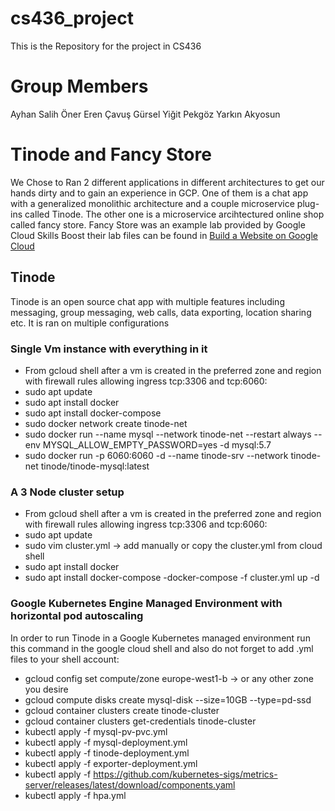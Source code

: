# cs436_project
This is the Repository for the project in CS436
# Group Members 
  Ayhan Salih Öner
  Eren Çavuş
  Gürsel Yiğit Pekgöz
  Yarkın Akyosun

# Tinode and Fancy Store 
We Chose to Ran 2 different applications in different architectures to get our hands dirty and to gain an experience in GCP.
One of them is a chat app with a generalized monolithic architecture and a couple microservice plug-ins called Tinode.
The other one is a microservice arcihtectured online shop called fancy store. Fancy Store was an example lab provided by Google Cloud Skills Boost their lab files can be found in [Build a Website on Google Cloud](https://www.cloudskillsboost.google/course_templates/638)


## Tinode
Tinode is an open source chat app with multiple features including messaging, group messaging, web calls, data exporting, location sharing etc.
It is ran on multiple configurations

### Single Vm instance with everything in it
- From gcloud shell after a vm is created in the preferred zone and region with firewall rules allowing ingress tcp:3306 and tcp:6060:
- sudo apt update
- sudo apt install docker
- sudo apt install docker-compose
- sudo docker network create tinode-net
- sudo docker run --name mysql --network tinode-net --restart always --env MYSQL_ALLOW_EMPTY_PASSWORD=yes -d mysql:5.7
- sudo docker run -p 6060:6060 -d --name tinode-srv --network tinode-net tinode/tinode-mysql:latest

### A 3 Node cluster setup
- From gcloud shell after a vm is created in the preferred zone and region with firewall rules allowing ingress tcp:3306 and tcp:6060:
- sudo apt update
- sudo vim cluster.yml -> add manually or copy the cluster.yml from cloud shell
- sudo apt install docker
- sudo apt install docker-compose
-docker-compose -f cluster.yml up -d

### Google Kubernetes Engine Managed Environment with horizontal pod autoscaling

In order to run Tinode in a Google Kubernetes managed environment run this command in the google cloud shell and also do not forget to add .yml files to your shell account:

- gcloud config set compute/zone europe-west1-b  -> or any other zone you desire
- gcloud compute disks create mysql-disk --size=10GB --type=pd-ssd
- gcloud container clusters create tinode-cluster
- gcloud container clusters get-credentials tinode-cluster
- kubectl apply -f mysql-pv-pvc.yml
- kubectl apply -f mysql-deployment.yml
- kubectl apply -f tinode-deployment.yml
- kubectl apply -f exporter-deployment.yml
- kubectl apply -f https://github.com/kubernetes-sigs/metrics-server/releases/latest/download/components.yaml
- kubectl apply -f hpa.yml
